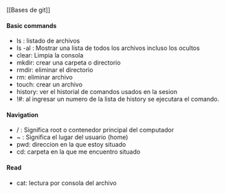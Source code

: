 [[Bases de git]]

#### Basic commands 

- ls : listado de archivos
- ls -al : Mostrar una lista de todos los archivos incluso los ocultos
- clear: Limpia la consola
- mkdir: crear una carpeta o directorio
- rmdir: eliminar el directorio
- rm: eliminar archivo
- touch: crear un archivo
- history: ver el historial de comandos usados en la sesion
- !#: al ingresar un numero de la lista de history se ejecutara el comando.

#### Navigation
- / : Significa root o contenedor principal del computador
- ~ : Significa el lugar del usuario (home)
- pwd: direccion en la que estoy situado
- cd: carpeta en la que me encuentro situado


#### Read
- cat: lectura por consola del archivo
